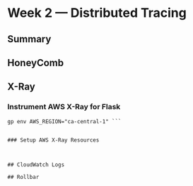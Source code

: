 # Week 2 — Distributed Tracing

## Summary

## HoneyComb


## X-Ray

### Instrument AWS X-Ray for Flask
``` export AWS_REGION="ca-central-1"
gp env AWS_REGION="ca-central-1" ```


### Setup AWS X-Ray Resources



## CloudWatch Logs

## Rollbar

